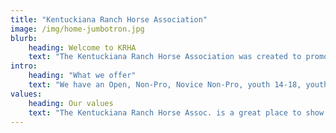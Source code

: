 ```yaml
---
title: "Kentuckiana Ranch Horse Association"
image: /img/home-jumbotron.jpg
blurb:
    heading: Welcome to KRHA
    text: "The Kentuckiana Ranch Horse Association was created to promote interest in good ranch equine of any breed, encourage good horsemanship and sportsmanship, and provide opportunities for ranch equine riders to assemble, to compete, to meet and otherwise congregate."
intro:
    heading: "What we offer"
    text: "We have an Open, Non-Pro, Novice Non-Pro, youth 14-18, youth 13 and under divisions, each with their own set of classes from Open Cutting to Novice Non-Pro Penning, Ranch Roping to Cattle Boxing, Trail, Reining, and Ranch Riding."
values:
    heading: Our values
    text: "The Kentuckiana Ranch Horse Assoc. is a great place to show and be involved in. We encourage beginners or the season pro to come and show with us.We greatly encourage you to enter all the classes in your division, we strongly believe in the one horse and one rider doing it all and having a blast. Look forward to seeing you at our next event!"
---
```


